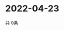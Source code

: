 # 2022-04-23
  共 0条

  <!-- BEGIN -->
  <!-- 最后更新时间Sat Apr 23 2022 18:07:19 GMT+0000 (Coordinated Universal Time) -->
  
  <!-- END -->
  
  